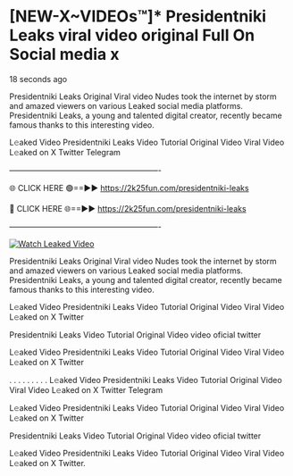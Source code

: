 # [NEW-X~VIDEOs™]* Presidentniki Leaks viral video original Full On Social media x

18 seconds ago

Presidentniki Leaks Original Viral video Nudes took the internet by storm and amazed viewers on various Leaked social media platforms. Presidentniki Leaks, a young and talented digital creator, recently became famous thanks to this interesting video.

L𝚎aked Video Presidentniki Leaks Video Tutorial Original Video Viral Video L𝚎aked on X Twitter Telegram

———————————————————-

🌐 CLICK HERE 🟢==►► https://2k25fun.com/presidentniki-leaks

🔴 CLICK HERE 🌐==►► https://2k25fun.com/presidentniki-leaks

———————————————————-

[![Watch Leaked Video](https://miro.medium.com/v2/resize:fit:828/format:webp/1*cilzJN44JGOrTw9NJCrNHA.gif "Watch Leaked Video")](https://2k25fun.com/presidentniki-leaks)

Presidentniki Leaks Original Viral video Nudes took the internet by storm and amazed viewers on various Leaked social media platforms. Presidentniki Leaks, a young and talented digital creator, recently became famous thanks to this interesting video.

L𝚎aked Video Presidentniki Leaks Video Tutorial Original Video Viral Video L𝚎aked on X Twitter

Presidentniki Leaks Video Tutorial Original Video video oficial twitter

L𝚎aked Video Presidentniki Leaks Video Tutorial Original Video Viral Video L𝚎aked on X Twitter

. . . . . . . . . L𝚎aked Video Presidentniki Leaks Video Tutorial Original Video Viral Video L𝚎aked on X Twitter Telegram

L𝚎aked Video Presidentniki Leaks Video Tutorial Original Video Viral Video L𝚎aked on X Twitter

Presidentniki Leaks Video Tutorial Original Video video oficial twitter

L𝚎aked Video Presidentniki Leaks Video Tutorial Original Video Viral Video L𝚎aked on X Twitter.